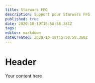 ```yaml
---
title: Starwars FFG
description: Support pour Starwars FFG
published: true
date: 2020-10-19T15:58:58.381Z
tags: 
editor: markdown
dateCreated: 2020-10-19T15:58:58.380Z
---
```


# Header
Your content here